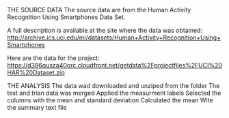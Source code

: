THE SOURCE DATA
The source data are from the Human Activity Recognition Using Smartphones Data Set.

A full description is available at the site where the data was obtained: http://archive.ics.uci.edu/ml/datasets/Human+Activity+Recognition+Using+Smartphones

Here are the data for the project: https://d396qusza40orc.cloudfront.net/getdata%2Fprojectfiles%2FUCI%20HAR%20Dataset.zip



THE ANALYSIS
The data wad downloaded and unziped from the folder
The test and trian data was merged
Applied the measurment labels
Selected the columns with the mean and standard deviation
Calculated the mean
Wite the summary text file

